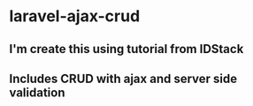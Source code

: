 # laravel-ajax-crud
## I'm create this using tutorial from IDStack 

## Includes CRUD with ajax and server side validation
